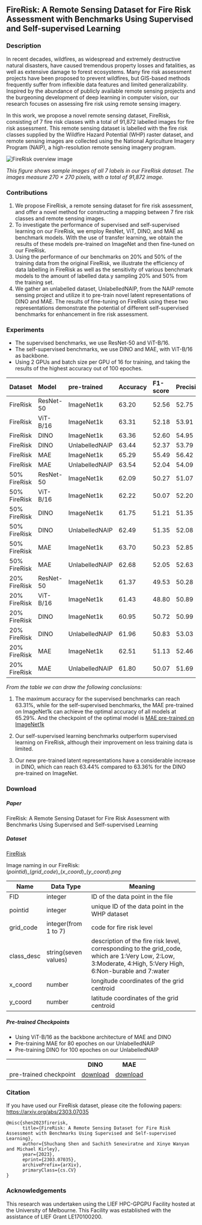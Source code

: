 ## FireRisk: A Remote Sensing Dataset for Fire Risk Assessment with Benchmarks Using Supervised and Self-supervised Learning

### Description

In recent decades, wildfires, as widespread and extremely destructive natural disasters, have caused tremendous property losses and fatalities, as well as extensive damage to forest ecosystems. Many fire risk assessment projects have been proposed to prevent wildfires, but GIS-based methods frequently suffer from inflexible data features and limited generalizability. Inspired by the abundance of publicly available remote sensing projects and the burgeoning development of deep learning in computer vision, our research focuses on assessing fire risk using remote sensing imagery.

In this work, we propose a novel remote sensing dataset, FireRisk, consisting of 7 fire risk classes with a total of 91,872 labelled images for fire risk assessment. This remote sensing dataset is labelled with the fire risk classes supplied by the Wildfire Hazard Potential (WHP) raster dataset, and remote sensing images are collected using the National Agriculture Imagery Program (NAIP), a high-resolution remote sensing imagery program.

![FireRisk overview image](https://github.com/CharmonyShen/FireRisk/blob/main/images/FireRisk_overview.png?raw=true)

*This figure shows sample images of all 7 labels in our FireRisk dataset. The images measure 270 × 270 pixels, with a total of 91,872 image.*

### Contributions

1. We propose FireRisk, a remote sensing dataset for fire risk assessment, and offer a novel method for constructing a mapping between 7 fire risk classes and remote sensing images.
2. To investigate the performance of supervised and self-supervised learning on our FireRisk, we employ ResNet, ViT, DINO, and MAE as benchmark models. With the use of transfer learning, we obtain the results of these models pre-trained on ImageNet and then fine-tuned on our FireRisk.
3. Using the performance of our benchmarks on 20\% and 50\% of the training data from the original FireRisk, we illustrate the efficiency of data labelling in FireRisk as well as the sensitivity of various benchmark models to the amount of labelled data.y sampling 20% and 50% from the training set.
4. We gather an unlabelled dataset, UnlabelledNAIP, from the NAIP remote sensing project and utilize it to pre-train novel latent representations of DINO and MAE. The results of fine-tuning on FireRisk using these two representations demonstrate the potential of different self-supervised benchmarks for enhancement in fire risk assessment.

### Experiments

* The supervised benchmarks, we use ResNet-50 and ViT-B/16.
* The self-supervised benchmarks, we use DINO and MAE, with ViT-B/16 as backbone.
* Using 2 GPUs and batch size per GPU of 16 for training, and taking the results of the highest accuracy out of 100 epoches.

|Dataset|Model|pre-trained|Accuracy|F1-score|Precision|Recall|
|:----|:----|:----|:----|:----|:----|:----|
|FireRisk |ResNet-50 |ImageNet1k |63.20|52.56|52.75|53.41|
|FireRisk |ViT-B/16|ImageNet1k |63.31|52.18|53.91|51.15|
|FireRisk |DINO|ImageNet1k |63.36|52.60|54.95|51.27|
|FireRisk |DINO|UnlabelledNAIP|63.44|52.37|53.79|51.75|
|FireRisk |MAE|ImageNet1k |65.29|55.49|56.42|55.36|
|FireRisk |MAE|UnlabelledNAIP| 63.54|52.04|54.09|51.78|
|50% FireRisk |ResNet-50 |ImageNet1k |62.09|50.27|51.07|50.41|
|50% FireRisk |ViT-B/16|ImageNet1k |62.22|50.07|52.20|50.15|
|50% FireRisk |DINO|ImageNet1k |61.75|51.21|51.35|51.63|
|50% FireRisk |DINO|UnlabelledNAIP|62.49|51.35|52.08|51.48|
|50% FireRisk |MAE|ImageNet1k |63.70|50.23|52.85|51.94|
|50% FireRisk |MAE|UnlabelledNAIP|62.68|52.05|52.63|51.59|
|20% FireRisk |ResNet-50 |ImageNet1k |61.37|49.53|50.28|50.12|
|20% FireRisk |ViT-B/16|ImageNet1k |61.43|48.80|50.89|48.53|
|20% FireRisk |DINO|ImageNet1k |60.95|50.72|50.99|51.28|
|20% FireRisk |DINO|UnlabelledNAIP|61.96|50.83|53.03|50.62|
|20% FireRisk |MAE|ImageNet1k |62.51|51.13|52.46|50.87|
|20% FireRisk |MAE|UnlabelledNAIP|61.80|50.07|51.69|49.11|

*From the table we can draw the following conclusions:*

1. The maximum accuracy for the supervised benchmarks can reach 63.31%, while for the self-supervised benchmarks, the MAE pre-trained on ImageNet1k can achieve the optimal accuracy of all models at 65.29%.
And the checkpoint of the optimal model is
[MAE pre-trained on ImageNet1k](https://drive.google.com/file/d/1JEmEcGD-qTRXs_pGpR4FdiXGshpAsSo9/view?usp=sharing)

2. Our self-supervised learning benchmarks outperform supervised learning on FireRisk, although their improvement on less training data is limited.
3. Our new pre-trained latent representations have a considerable increase in DINO, which can reach 63.44% compared to 63.36% for the DINO pre-trained on ImageNet.

### Download

##### Paper

FireRisk: A Remote Sensing Dataset for Fire Risk Assessment with Benchmarks Using Supervised and Self-supervised Learning

##### Dataset

[FireRisk](https://drive.google.com/file/d/1J5GrJJPLWkpuptfY_kgqkiDtcSNP88OP/view?usp=share_link)

Image naming in our FireRisk:
$(pointid)\_(grid\_code)\_(x\_coord)\_(y\_coord).png$

| Name       | Data Type            | Meaning                                                                                                                                                     |
|------------|----------------------|-------------------------------------------------------------------------------------------------------------------------------------------------------------|
| FID        | integer              | ID of the data point in the file                                                                                                                            |
| pointid    | integer              | unique ID of the data point in the WHP dataset                                                                                                              |
| grid_code  | integer(from 1 to 7) | code for fire risk level                                                                                                                                    |
| class_desc | string(seven values) | description of the fire risk level, corresponding to the grid_code, which are 1:Very Low, 2:Low, 3:Moderate, 4:High, 5:Very High, 6:Non-burable and 7:water |
| x_coord    | number               | longitude coordinates of the grid centroid                                                                                                                  |
| y_coord    | number               | latitude coordinates of the grid centroid                                                                                                                   |


##### Pre-trained Checkpoints

* Using ViT-B/16 as the backbone architecture of MAE and DINO 
* Pre-training MAE for 80 epoches on our UnlabelledNAIP
* Pre-training DINO for 100 epoches on our UnlabelledNAIP

<table><tbody>
<!-- START TABLE -->
<!-- TABLE HEADER -->
<th valign="bottom"></th>
<th valign="bottom">DINO</th>
<th valign="bottom">MAE</th>
<!-- TABLE BODY -->
<tr><td align="left">pre-trained checkpoint</td>
<td align="center"><a href="https://drive.google.com/file/d/1iuaBpPZ3p_6dNplO60rzkJVkz2xfcmcH/view?usp=sharing">download</a></td>
<td align="center"><a href="https://drive.google.com/file/d/1p73kNHSya9mnCXsp_DP8ZVU7JcfB9Kpi/view?usp=sharing">download</a></td>
</tr>
</tbody></table>

### Citation

If you have used our FireRisk dataset, please cite the following papers: https://arxiv.org/abs/2303.07035

```
@misc{shen2023firerisk,
      title={FireRisk: A Remote Sensing Dataset for Fire Risk Assessment with Benchmarks Using Supervised and Self-supervised Learning}, 
      author={Shuchang Shen and Sachith Seneviratne and Xinye Wanyan and Michael Kirley},
      year={2023},
      eprint={2303.07035},
      archivePrefix={arXiv},
      primaryClass={cs.CV}
}
```
### Acknowledgements

This research was undertaken using the LIEF HPC-GPGPU Facility hosted at the University of Melbourne. This Facility was established with the assistance of LIEF Grant LE170100200.